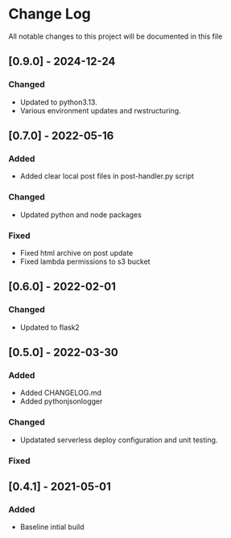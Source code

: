# Change Log
All notable changes to this project will be documented in this file

## [0.9.0] - 2024-12-24
### Changed
- Updated to python3.13.
- Various environment updates and rwstructuring.


## [0.7.0] - 2022-05-16
### Added
- Added clear local post files in post-handler.py script
### Changed
- Updated python and node packages
### Fixed
- Fixed html archive on post update
- Fixed lambda permissions to s3 bucket


## [0.6.0] - 2022-02-01
### Changed
- Updated to flask2


## [0.5.0] - 2022-03-30
### Added
- Added CHANGELOG.md
- Added pythonjsonlogger
### Changed
- Updatated serverless deploy configuration and unit testing.
### Fixed


## [0.4.1] - 2021-05-01
### Added
- Baseline intial build
